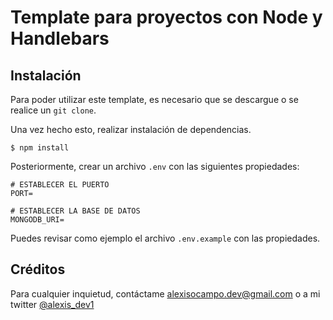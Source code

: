 # Template para proyectos con Node y Handlebars

## Instalación

Para poder utilizar este template, es necesario que se descargue o se realice un `git clone`.

Una vez hecho esto, realizar instalación de dependencias.

```shell
$ npm install 
```

Posteriormente, crear un archivo `.env` con las siguientes propiedades:

```env
# ESTABLECER EL PUERTO
PORT= 

# ESTABLECER LA BASE DE DATOS
MONGODB_URI=
```

Puedes revisar como ejemplo el archivo `.env.example` con las propiedades.


## Créditos

Para cualquier inquietud, contáctame [alexisocampo.dev@gmail.com](mailto:alexisocampo.dev@gmail.com) o a mi twitter [@alexis_dev1](https://twitter.com/alexis_dev1)